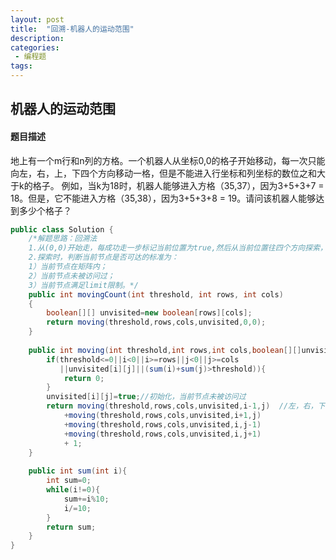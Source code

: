 ```yaml
---
layout: post
title:  "回溯-机器人的运动范围"
description: 
categories:
 - 编程题
tags:
---
```



## 机器人的运动范围
#### 题目描述
地上有一个m行和n列的方格。一个机器人从坐标0,0的格子开始移动，每一次只能向左，右，上，下四个方向移动一格，但是不能进入行坐标和列坐标的数位之和大于k的格子。 例如，当k为18时，机器人能够进入方格（35,37），因为3+5+3+7 = 18。但是，它不能进入方格（35,38），因为3+5+3+8 = 19。请问该机器人能够达到多少个格子？

```java
public class Solution {
    /*解题思路：回溯法
    1.从(0,0)开始走，每成功走一步标记当前位置为true,然后从当前位置往四个方向探索，返回1 + 4 个方向的探索值之和。
    2.探索时，判断当前节点是否可达的标准为：
    1）当前节点在矩阵内；
    2）当前节点未被访问过；
    3）当前节点满足limit限制。*/
    public int movingCount(int threshold, int rows, int cols)
    {
        boolean[][] unvisited=new boolean[rows][cols];
        return moving(threshold,rows,cols,unvisited,0,0);
    }
    
    public int moving(int threshold,int rows,int cols,boolean[][]unvisited,int i,int j){
        if(threshold<=0||i<0||i>=rows||j<0||j>=cols
           ||unvisited[i][j]||(sum(i)+sum(j)>threshold)){
            return 0;
        }
        unvisited[i][j]=true;//初始化，当前节点未被访问过
        return moving(threshold,rows,cols,unvisited,i-1,j)  //左，右，下，上
            +moving(threshold,rows,cols,unvisited,i+1,j)
            +moving(threshold,rows,cols,unvisited,i,j-1)
            +moving(threshold,rows,cols,unvisited,i,j+1)
            + 1;  
    }
    
    public int sum(int i){
        int sum=0;
        while(i!=0){
            sum+=i%10;
            i/=10;
        }
        return sum;
    }
}
```